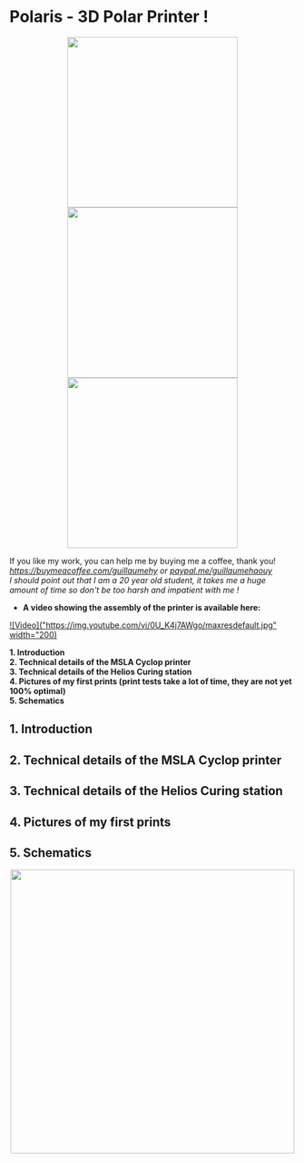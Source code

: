 # Polaris - 3D Polar Printer !
<p align="center">
<img src="https://github.com/user-attachments/assets/23042a29-54d9-4936-9653-b3cac563586c" height="300">
<img src="https://github.com/user-attachments/assets/bc10c7b6-a3ed-4e56-9d4c-09e971e4715d" height="300">
<img src="https://github.com/user-attachments/assets/8a72f91b-b6c6-44a1-9244-d5ad1c24c213" height="300">
</p>

If you like my work, you can help me by buying me a coffee, thank you! *https://buymeacoffee.com/guillaumehy or
 [paypal.me/guillaumehaouy](https://www.paypal.com/paypalme/guillaumehaouy)* <br />
*I should point out that I am a 20 year old student, it takes me a huge amount of time so don't be too harsh and impatient with me !* <br />
+ **A video showing the assembly of the printer is available here:** <br />

[![Video]("https://img.youtube.com/vi/0U_K4j7AWgo/maxresdefault.jpg" width="200)](https://www.youtube.com/watch?v=0U_K4j7AWgo)

**1. Introduction** <br />
**2. Technical details of the MSLA Cyclop printer** <br />
**3. Technical details of the Helios Curing station** <br />
**4. Pictures of my first prints (print tests take a lot of time, they are not yet 100% optimal)** <br />
**5. Schematics**

## 1. Introduction
## 2. Technical details of the MSLA Cyclop printer <br />
## 3. Technical details of the Helios Curing station <br />
## 4. Pictures of my first prints
## 5. Schematics
<p align="center">
<img src="https://github.com/user-attachments/assets/85a7c307-c770-4d10-a7c3-efe78ac32d9a" height="500">
</p>
